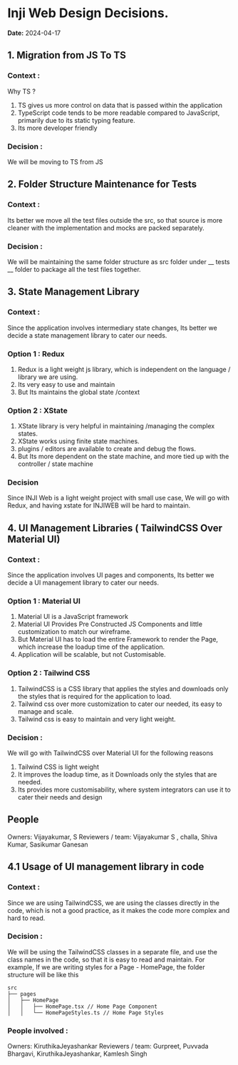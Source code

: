 # Inji Web  Design Decisions.

**Date:** 2024-04-17

## 1. Migration from JS To TS

### Context :
Why TS ?

1. TS gives us more control on data that is passed within the application
2. TypeScript code tends to be more readable compared to JavaScript, primarily due to its static typing feature.
3. Its more developer friendly

### Decision :
We will be moving to TS from JS


## 2. Folder Structure Maintenance for Tests

### Context :
Its better we move all the test files outside the src, so that source is more cleaner with the implementation and mocks are packed separately.

### Decision :
We will be maintaining the same folder structure as src folder under __ tests __ folder to package all the test files together.

## 3. State Management Library

### Context :
Since the application involves intermediary state changes, Its better we decide a state management library to cater our needs.

### Option 1 : Redux

1. Redux is a light weight js library, which is independent on the language / library we are using.
2. Its very easy to use and maintain
3. But Its maintains the global state /context

### Option 2 : XState

1. XState library is very helpful in maintaining /managing the complex states.
2. XState works using finite state machines.
3. plugins / editors are available to create and debug the flows.
4. But Its more dependent on the state machine, and more tied up with the controller / state machine

### Decision
Since INJI Web is a light weight project with small use case, We will go with Redux, and having xstate for INJIWEB will be hard to maintain.

## 4. UI Management Libraries ( TailwindCSS Over Material UI)

### Context :
Since the application involves UI pages and components, Its better we decide a UI management library to cater our needs.

### Option 1 : Material UI
1. Material UI is a JavaScript framework
2. Material UI Provides Pre Constructed JS Components and little customization to match our wireframe.
3. But Material UI has to load the entire Framework to render the Page, which increase the loadup time of the application.
4. Application will be scalable, but not Customisable.

### Option 2 : Tailwind CSS
1. TailwindCSS is a CSS library that applies the styles and downloads only the styles that is required for the application to load.
2. Tailwind css over more customization to cater our needed, its easy to manage and scale.
3. Tailwind css is easy to maintain and very light weight.

### Decision :
We will go with TailwindCSS over Material UI for the following reasons
1. Tailwind CSS is light weight
2. It improves the loadup time, as it Downloads only the styles that are needed.
3. Its provides more customisability, where system integrators can use it to cater their needs and design

## People
Owners: Vijayakumar, S
Reviewers / team:  Vijayakumar S , challa,  Shiva Kumar, Sasikumar Ganesan

## 4.1 Usage of UI management library in code

### Context :
Since we are using TailwindCSS, we are using the classes directly in the code, which is not a good practice, as it makes the code more complex and hard to read.

### Decision :
We will be using the TailwindCSS classes in a separate file, and use the class names in the code, so that it is easy to read and maintain.
For example, If we are writing styles for a Page - HomePage, the folder structure will be like this

```
src
├── pages
│   ├── HomePage
│   │   ├── HomePage.tsx // Home Page Component
│   │   └── HomePageStyles.ts // Home Page Styles
```

### People involved :
Owners: KiruthikaJeyashankar
Reviewers / team: Gurpreet, Puvvada Bhargavi, KiruthikaJeyashankar, Kamlesh Singh